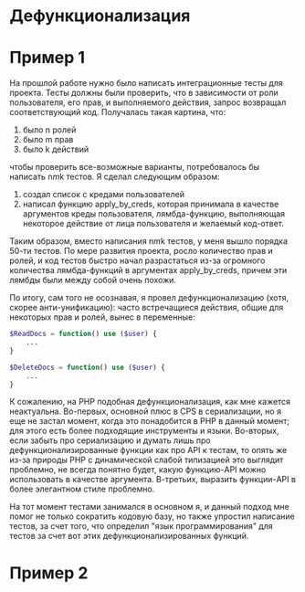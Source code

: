 # Дефункционализация

# Пример 1

На прошлой работе нужно было написать интеграционные тесты для проекта. Тесты должны были проверить, что в зависимости от роли пользователя,
его прав, и выполняемого действия, запрос возвращал соответствующий код. Получалась такая картина, что:
1) было n ролей
2) было m прав
3) было k действий

чтобы проверить все-возможные варианты, потребовалось бы написать n*m*k тестов. Я сделал следующим образом:
1) создал список с кредами пользователей
2) написал функцию apply_by_creds, которая принимала в качестве аргументов креды пользователя, лямбда-функцию, выполняющая некоторое действие
от лица пользователя и желаемый код-ответ.

Таким образом, вместо написания n*m*k тестов, у меня вышло порядка 50-ти тестов. 
По мере развития проекта, росло количество прав и ролей, и код тестов быстро начал разрастаться из-за огромного количества лямбда-функций
в аргументах apply_by_creds, причем эти лямбды были между собой очень похожи.

По итогу, сам того не осознавая, я провел дефункционализацию (хотя, скорее анти-унификацию): часто встречащиеся действия, общие для некоторых прав и ролей, вынес в 
переменные:

```php
$ReadDocs = function() use ($user) {
    ...
}

$DeleteDocs = function() use ($user) {
    ...
}

```

К сожалению, на PHP подобная дефункционализация, как мне кажется неактуальна. Во-первых, основной плюс в CPS в сериализации, но я еще не 
застал момент, когда это понадобится в PHP в данный момент; для этого есть более подходящие инструменты и языки. Во-вторых, если забыть про
сериализацию и думать лишь про дефункционализированные функции как про API к тестам, то опять же из-за природы PHP с динамической слабой типизацией это выглядит
проблемно, не всегда понятно будет, какую функцию-API можно использовать в качестве аргумента. В-третьих, выразить функции-API в более
элегантном стиле проблемно.

На тот момент тестами занимался в основном я, и данный подход мне помог не только сократить кодовую базу, но также упростил написание тестов,
за счет того, что определил "язык программирования" для тестов за счет вот этих дефункционализированных функций. 


# Пример 2

